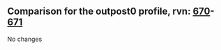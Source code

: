 ## Comparison for the outpost0 profile, rvn: [670](https://github.com/PRO100KatYT/FortniteProfileRevisions/tree/main/profiles/outpost0/670%20outpost0.json)-[671](https://github.com/PRO100KatYT/FortniteProfileRevisions/tree/main/profiles/outpost0/671%20outpost0.json)

No changes
